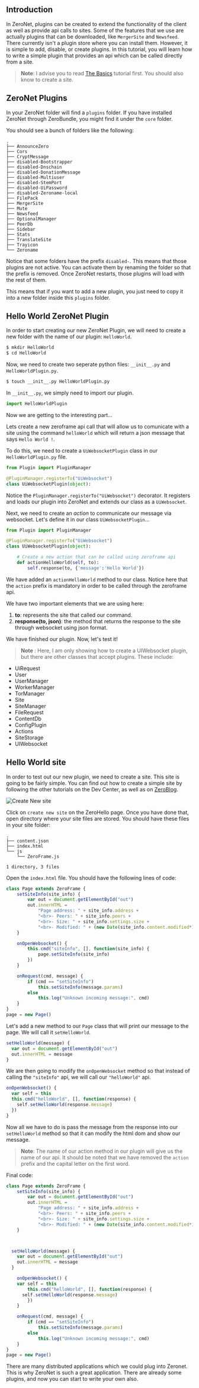 ## Introduction

In ZeroNet, plugins can be created to extend the functionality of the client as well as provide api calls to sites. Some of the features that we use are actually plugins that can be downloaded, like `MergerSite` and `Newsfeed`. There currently isn't a plugin store where you can install them. However, it is simple to add, disable, or create plugins. In this tutorial, you will learn how to write a simple plugin that provides an api which can be called directly from a site.

> **Note**: I advise you to read [The Basics](http://127.0.0.1:43110/14pM9huTYzJdyQyHRj6v2kfhMe8DrxwpGt/?/tutorials/the_basics) tutorial first. You should also know to create a site.


## ZeroNet Plugins

In your ZeroNet folder will find a `plugins` folder. If you have installed ZeroNet through ZeroBundle, you might find it under the `core` folder.

You should see a bunch of folders like the following:

```
.
├── AnnounceZero
├── Cors
├── CryptMessage
├── disabled-Bootstrapper
├── disabled-Dnschain
├── disabled-DonationMessage
├── disabled-Multiuser
├── disabled-StemPort
├── disabled-UiPassword
├── disabled-Zeroname-local
├── FilePack
├── MergerSite
├── Mute
├── Newsfeed
├── OptionalManager
├── PeerDb
├── Sidebar
├── Stats
├── TranslateSite
├── Trayicon
└── Zeroname

```

Notice that some folders have the prefix `disabled-`. This means that those plugins are not active. You can activate them by renaming the folder so that the prefix is removed. Once ZeroNet restarts, those plugins will load with the rest of them.

This means that if you want to add a new plugin, you just need to copy it into a new folder inside this `plugins` folder.

## Hello World ZeroNet Plugin

In order to start creating our new ZeroNet Plugin, we will need to create a new folder with the name of our plugin: `HelloWorld`.

```bash
$ mkdir HelloWorld
$ cd HelloWorld
```

Now, we need to create two seperate python files: `__init__.py` and `HelloWorldPlugin.py`.

```bash
$ touch __init__.py HelloWorldPlugin.py
```

In `__init__.py`, we simply need to import our plugin.

```python
import HelloWorldPlugin
```

Now we are getting to the interesting part...


Lets create a new zeroframe api call that will allow us to comunicate with a site using the command `helloWorld` which will return a json message that says `Hello World !`.

To do this, we need to create a `UiWebsocketPlugin` class in our `HelloWorldPlugin.py` file.

```python
from Plugin import PluginManager

@PluginManager.registerTo("UiWebsocket")
class UiWebsocketPlugin(object):

```

Notice the `PluginManager.registerTo("UiWebsocket")` decorator. It registers and loads our plugin into ZeroNet and extends our class as a `UiWebsocket`.

Next, we need to create an _action_ to communicate our message via websocket. Let's define it in our class `UiWebsocketPlugin`...

```python
from Plugin import PluginManager

@PluginManager.registerTo("UiWebsocket")
class UiWebsocketPlugin(object):

    # Create a new action that can be called using zeroframe api
    def actionHelloWorld(self, to):
        self.response(to, {'message':'Hello World'})
```

We have added an `actionHelloWorld` method to our class. Notice here that the `action` prefix is mandatory in order to be called through the zeroframe api.

We have two important elements that we are using here:
1. **to**: represents the site that called our command.
2. **response(to, json)**: the method that returns the response to the site through websocket using json format.

We have finished our plugin. Now, let's test it!

> **Note** : Here, I am only showing how to create a UIWebsocket plugin, but there are other classes that accept plugins. These include:
- UiRequest
- User
- UserManager
- WorkerManager
- TorManager
- Site
- SiteManager
- FileRequest
- ContentDb
- ConfigPlugin
- Actions
- SiteStorage
- UIWebsocket

## Hello World site

In order to test out our new plugin, we need to create a site. This site is going to be fairly simple. You can find out how to create a simple site by following the other tutorials on the Dev Center, as well as on [ZeroBlog](/Blog.ZeroNetwork.bit/?Post:99:ZeroChat+tutorial+new).

![Create New site](./img/create-new-site.png "Create New Site")

Click on `create new site` on the ZeroHello page. Once you have done that, open directory where your site files are stored. You should have these files in your site folder:

```
.
├── content.json
├── index.html
└── js
    └── ZeroFrame.js

1 directory, 3 files
```

Open the `index.html` file. You should have the following lines of code:

```javascript
class Page extends ZeroFrame {
	setSiteInfo(site_info) {
		var out = document.getElementById("out")
		out.innerHTML =
			"Page address: " + site_info.address +
			"<br>- Peers: " + site_info.peers +
			"<br>- Size: " + site_info.settings.size +
			"<br>- Modified: " + (new Date(site_info.content.modified*1000))
	}

	onOpenWebsocket() {
		this.cmd("siteInfo", [], function(site_info) {
			page.setSiteInfo(site_info)
		})
	}

	onRequest(cmd, message) {
		if (cmd == "setSiteInfo")
			this.setSiteInfo(message.params)
		else
			this.log("Unknown incoming message:", cmd)
	}
}
page = new Page()
```

Let's add a new method to our `Page` class that will print our message to the page. We will call it `setHelloWorld`.

```javascript
setHelloWorld(message) {
  var out = document.getElementById("out")
  out.innerHTML = message
}
```

We are then going to modify the `onOpenWebsocket` method so that instead of calling the `"siteInfo"` api, we will call our `"helloWorld"` api.

```javascript
onOpenWebsocket() {
  var self = this
  this.cmd("helloWorld", [], function(response) {
    self.setHelloWorld(response.message)
  })
}
```

Now all we have to do is pass the message from the response into our `setHelloWorld` method so that it can modify the html dom and show our message.

> **Note**: The name of our action method in our plugin will give us the name of our api. It should be noted that we have removed the `action` prefix and the capital letter on the first word.

Final code:

```javascript
class Page extends ZeroFrame {
	setSiteInfo(site_info) {
		var out = document.getElementById("out")
		out.innerHTML =
			"Page address: " + site_info.address +
			"<br>- Peers: " + site_info.peers +
			"<br>- Size: " + site_info.settings.size +
			"<br>- Modified: " + (new Date(site_info.content.modified*1000))
	}



  setHelloWorld(message) {
    var out = document.getElementById("out")
    out.innerHTML = message
  }

	onOpenWebsocket() {
    var self = this
		this.cmd("helloWorld", [], function(response) {
      self.setHelloWorld(response.message)
		})
	}

	onRequest(cmd, message) {
		if (cmd == "setSiteInfo")
			this.setSiteInfo(message.params)
		else
			this.log("Unknown incoming message:", cmd)
	}
}
page = new Page()
```

There are many distributed applications which we could plug into Zeronet. This is why ZeroNet is such a great application. There are already some plugins, and now you can start to write your own also.
